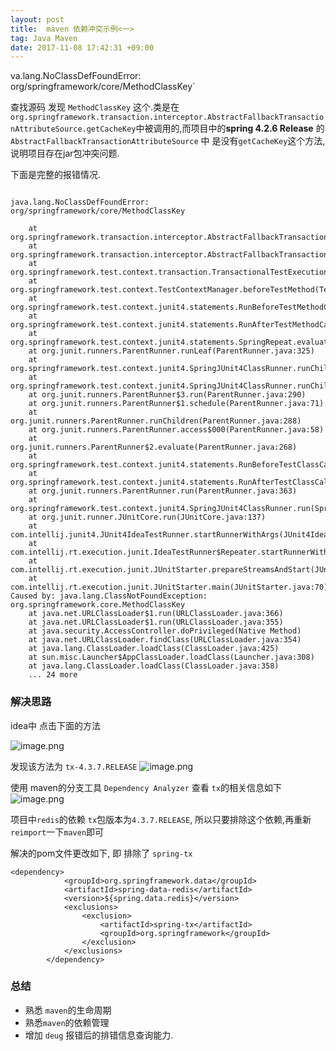 ```yaml
---
layout: post
title:  maven 依赖冲突示例<一>
tag: Java Maven
date: 2017-11-08 17:42:31 +09:00
---
```



va.lang.NoClassDefFoundError: org/springframework/core/MethodClassKey`

查找源码 发现 `MethodClassKey` 这个.类是在`org.springframework.transaction.interceptor.AbstractFallbackTransactionAttributeSource.getCacheKey`中被调用的,而项目中的**spring 4.2.6 Release** 的 `AbstractFallbackTransactionAttributeSource` 中 是没有`getCacheKey`这个方法, 说明项目存在jar包冲突问题. 

下面是完整的报错情况. 

```

java.lang.NoClassDefFoundError: org/springframework/core/MethodClassKey

	at org.springframework.transaction.interceptor.AbstractFallbackTransactionAttributeSource.getCacheKey(AbstractFallbackTransactionAttributeSource.java:133)
	at org.springframework.transaction.interceptor.AbstractFallbackTransactionAttributeSource.getTransactionAttribute(AbstractFallbackTransactionAttributeSource.java:91)
	at org.springframework.test.context.transaction.TransactionalTestExecutionListener.beforeTestMethod(TransactionalTestExecutionListener.java:173)
	at org.springframework.test.context.TestContextManager.beforeTestMethod(TestContextManager.java:265)
	at org.springframework.test.context.junit4.statements.RunBeforeTestMethodCallbacks.evaluate(RunBeforeTestMethodCallbacks.java:74)
	at org.springframework.test.context.junit4.statements.RunAfterTestMethodCallbacks.evaluate(RunAfterTestMethodCallbacks.java:86)
	at org.springframework.test.context.junit4.statements.SpringRepeat.evaluate(SpringRepeat.java:84)
	at org.junit.runners.ParentRunner.runLeaf(ParentRunner.java:325)
	at org.springframework.test.context.junit4.SpringJUnit4ClassRunner.runChild(SpringJUnit4ClassRunner.java:254)
	at org.springframework.test.context.junit4.SpringJUnit4ClassRunner.runChild(SpringJUnit4ClassRunner.java:89)
	at org.junit.runners.ParentRunner$3.run(ParentRunner.java:290)
	at org.junit.runners.ParentRunner$1.schedule(ParentRunner.java:71)
	at org.junit.runners.ParentRunner.runChildren(ParentRunner.java:288)
	at org.junit.runners.ParentRunner.access$000(ParentRunner.java:58)
	at org.junit.runners.ParentRunner$2.evaluate(ParentRunner.java:268)
	at org.springframework.test.context.junit4.statements.RunBeforeTestClassCallbacks.evaluate(RunBeforeTestClassCallbacks.java:61)
	at org.springframework.test.context.junit4.statements.RunAfterTestClassCallbacks.evaluate(RunAfterTestClassCallbacks.java:70)
	at org.junit.runners.ParentRunner.run(ParentRunner.java:363)
	at org.springframework.test.context.junit4.SpringJUnit4ClassRunner.run(SpringJUnit4ClassRunner.java:193)
	at org.junit.runner.JUnitCore.run(JUnitCore.java:137)
	at com.intellij.junit4.JUnit4IdeaTestRunner.startRunnerWithArgs(JUnit4IdeaTestRunner.java:68)
	at com.intellij.rt.execution.junit.IdeaTestRunner$Repeater.startRunnerWithArgs(IdeaTestRunner.java:47)
	at com.intellij.rt.execution.junit.JUnitStarter.prepareStreamsAndStart(JUnitStarter.java:242)
	at com.intellij.rt.execution.junit.JUnitStarter.main(JUnitStarter.java:70)
Caused by: java.lang.ClassNotFoundException: org.springframework.core.MethodClassKey
	at java.net.URLClassLoader$1.run(URLClassLoader.java:366)
	at java.net.URLClassLoader$1.run(URLClassLoader.java:355)
	at java.security.AccessController.doPrivileged(Native Method)
	at java.net.URLClassLoader.findClass(URLClassLoader.java:354)
	at java.lang.ClassLoader.loadClass(ClassLoader.java:425)
	at sun.misc.Launcher$AppClassLoader.loadClass(Launcher.java:308)
	at java.lang.ClassLoader.loadClass(ClassLoader.java:358)
	... 24 more

```


### 解决思路 

idea中 点击下面的方法

![image.png](http://upload-images.jianshu.io/upload_images/1435355-91d1d90ee323cd20.png?imageMogr2/auto-orient/strip%7CimageView2/2/w/1240)

发现该方法为 `tx-4.3.7.RELEASE`
![image.png](http://upload-images.jianshu.io/upload_images/1435355-843272d2e77e61bf.png?imageMogr2/auto-orient/strip%7CimageView2/2/w/1240)

使用 maven的分支工具 `Dependency Analyzer` 查看 `tx`的相关信息如下
![image.png](http://upload-images.jianshu.io/upload_images/1435355-4088fe3b98ea12ac.png?imageMogr2/auto-orient/strip%7CimageView2/2/w/1240)

项目中`redis`的依赖 `tx`包版本为`4.3.7.RELEASE`, 所以只要排除这个依赖,再重新`reimport`一下`maven`即可


解决的pom文件更改如下, 即 排除了 `spring-tx`

```
<dependency>
			<groupId>org.springframework.data</groupId>
			<artifactId>spring-data-redis</artifactId>
			<version>${spring.data.redis}</version>
			<exclusions>
				<exclusion>
					<artifactId>spring-tx</artifactId>
					<groupId>org.springframework</groupId>
				</exclusion>
			</exclusions>
		</dependency>
```

### 总结

* 熟悉 `maven`的生命周期
* 熟悉`maven`的依赖管理
* 增加 `deug` 报错后的排错信息查询能力. 





